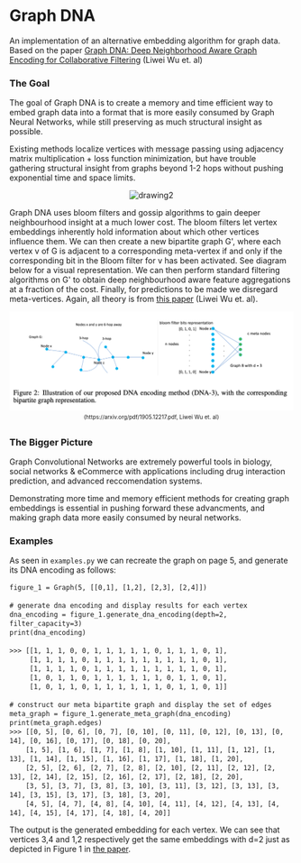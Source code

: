 # Graph DNA

An implementation of an alternative embedding algorithm for graph data.
Based on the paper [Graph DNA: Deep Neighborhood Aware Graph Encoding for Collaborative Filtering](https://arxiv.org/pdf/1905.12217.pdf) (Liwei Wu et. al)

### The Goal

The goal of Graph DNA is to create a memory and time efficient way to embed graph data into a format that is more easily consumed by Graph Neural Networks, while still preserving as much structural insight as possible. 

Existing methods localize vertices with message passing using adjacency matrix multiplication + loss function minimization, but have trouble gathering structural insight from graphs beyond 1-2 hops without pushing exponential time and space limits. 

<p align="center">
  <img src="https://www.outsystems.com/blog/-/media/images/blog/posts/graph-neural-networks/nn-gif-5.gif?h=393&w=750&updated=20190809155049" alt="drawing2" width="500"/>
</p>

Graph DNA uses bloom filters and gossip algorithms to gain deeper neighbourhood insight at a much lower cost. The bloom filters let vertex embeddings inherently hold information about which other vertices influence them. We can then create a new bipartite graph G', where each vertex v of G is adjacent to a corresponding meta-vertex if and only if the corresponding bit in the Bloom filter for v has been activated. See diagram below for a visual representation. We can then perform standard filtering algorithms on G' to obtain deep neighbourhood aware feature aggregations at a fraction of the cost. Finally, for predictions to be made we disregard meta-vertices. Again, all theory is from [this paper](https://arxiv.org/pdf/1905.12217.pdf) (Liwei Wu et. al).

<p align="center">
  <img src="/dna_demo.png" alt="drawing1" width="600"/>
  <br>
  <sub><sup>(https://arxiv.org/pdf/1905.12217.pdf, Liwei Wu et. al)</sup></sub>
</p>


### The Bigger Picture

Graph Convolutional Networks are extremely powerful tools in biology, social networks & eCommerce with applications including 
drug interaction prediction, and advanced reccomendation systems. 

Demonstrating more time and memory efficient methods for creating graph embeddings is essential in pushing forward these advancments,
and making graph data more easily consumed by neural networks. 


### Examples

As seen in `examples.py` we can recreate the graph on page 5, and generate its DNA encoding as follows:
  
  ```
  figure_1 = Graph(5, [[0,1], [1,2], [2,3], [2,4]])
  
  # generate dna encoding and display results for each vertex
  dna_encoding = figure_1.generate_dna_encoding(depth=2, filter_capacity=3)
  print(dna_encoding)
  
  >>> [[1, 1, 1, 0, 0, 1, 1, 1, 1, 1, 0, 1, 1, 1, 0, 1], 
       [1, 1, 1, 1, 0, 1, 1, 1, 1, 1, 1, 1, 1, 1, 0, 1], 
       [1, 1, 1, 1, 0, 1, 1, 1, 1, 1, 1, 1, 1, 1, 0, 1], 
       [1, 0, 1, 1, 0, 1, 1, 1, 1, 1, 1, 0, 1, 1, 0, 1], 
       [1, 0, 1, 1, 0, 1, 1, 1, 1, 1, 1, 0, 1, 1, 0, 1]]
       
  # construct our meta bipartite graph and display the set of edges
  meta_graph = figure_1.generate_meta_graph(dna_encoding)
  print(meta_graph.edges)
  >>> [[0, 5], [0, 6], [0, 7], [0, 10], [0, 11], [0, 12], [0, 13], [0, 14], [0, 16], [0, 17], [0, 18], [0, 20], 
      [1, 5], [1, 6], [1, 7], [1, 8], [1, 10], [1, 11], [1, 12], [1, 13], [1, 14], [1, 15], [1, 16], [1, 17], [1, 18], [1, 20], 
      [2, 5], [2, 6], [2, 7], [2, 8], [2, 10], [2, 11], [2, 12], [2, 13], [2, 14], [2, 15], [2, 16], [2, 17], [2, 18], [2, 20], 
      [3, 5], [3, 7], [3, 8], [3, 10], [3, 11], [3, 12], [3, 13], [3, 14], [3, 15], [3, 17], [3, 18], [3, 20], 
      [4, 5], [4, 7], [4, 8], [4, 10], [4, 11], [4, 12], [4, 13], [4, 14], [4, 15], [4, 17], [4, 18], [4, 20]]
  ```
  
The output is the generated embedding for each vertex. We can see that vertices 3,4 and 1,2 respectively get the same embeddings with d=2 just as depicted in Figure 1 in [the paper](https://arxiv.org/pdf/1905.12217.pdf).


